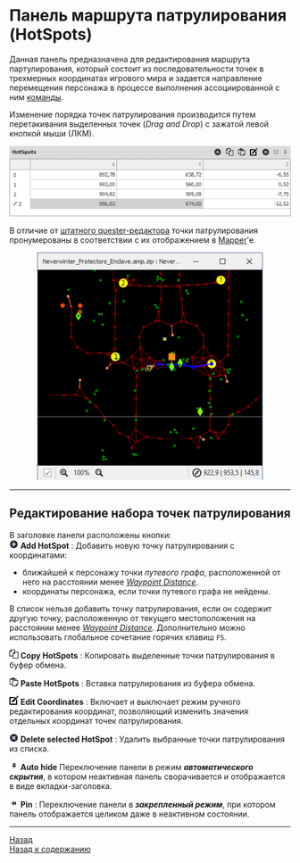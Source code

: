 # **Панель маршрута патрулирования (HotSpots)**

Данная панель предназначена для редактирования маршрута партулирования, который состоит из последовательности точек в трехмерных координатах игрового мира и задается направление перемещения персонажа в процессе выполнения ассоциированной с ним [команды](../EntityTools-QuesterExtensions-RU.md%ref-Actions).

Изменение порядка точек патрулирования производится путем перетакивания выделенных точек (*Drag and Drop*) с зажатой левой кнопкой мыши (ЛКМ).

<p align="center"><img src="img/HotSpotsPanel.gif"></p>

В отличие от [штатного quester-редактора](https://www.neverwinter-bot.com/forums/viewtopic.php?p=43901#p43901) точки патрулирования пронумерованы в соответствии с их отображением в [Mapper](../../Patches/Mapper/Mapper-RU.md)'e. 

<p align="center"><img src="img/HotSpotsMapper.png"></p>

---

## <a name="ref-EditConditions"></a>**Редактирование набора точек патрулирования**

В заголовке панели расположены кнопки:  
![AddHotSpot](icons/Add.png) **Add HotSpot** : Добавить новую точку патрулирования с координатами:
- ближайшей к персонажу точки *путевого графа*, расположенной от него на расстоянии менее [*Waypoint Distance*](../../Patches/Mapper/Mapper-MappingTools-RU.md#ref-WaypointDistance").  
- координаты персонажа, если точки путевого графа не нейдены.  

В список нельзя добавить точку патрулирования, если он содержит другую точку, расположенную от текущего местоположения на расстоянии менее [*Waypoint Distance*](../../Patches/Mapper/Mapper-MappingTools-RU.md#ref-WaypointDistance").
Дополнительно можно использовать глобальное сочетание горячих клавиш ``F5``.  

![CopyHotSpots](icons/Copy.png) **Copy HotSpots** : Копировать выделенные точки патрулирования в буфер обмена.  

![PasteHotSpots](icons/Paste.png) **Paste HotSpots** : Вставка патрулирования из буфера обмена.  

![EditCoordinates](icons/Edit.png) **Edit Coordinates** : Включает и выключает режим ручного редактирования координат, позволяющий изменить значения отдельных координат точек патрулирования.  

![DeleteHotSpot](icons/Cancel.png) **Delete selected HotSpot** : Удалить выбранные точки патрулирования из списка.  

![AutoHideConditionsPanel](icons/AutoHide.png) **Auto hide** Переключение панели в режим ***автоматического скрытия***, в котором неактивная панель сворачивается и отображается в виде вкладки-заголовка.  

![PinConditionsPanel](icons/Pin.png) **Pin** : Переключение панели в ***закрепленный режим***, при котором панель отображается целиком даже в неактивном состоянии.

---

<a href="javascript:history.back()">Назад</a>  
[Назад к содержанию](../../index.md)
